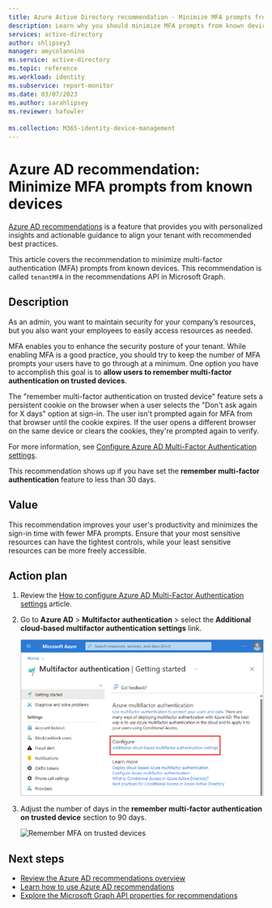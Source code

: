 ```yaml
---
title: Azure Active Directory recommendation - Minimize MFA prompts from known devices in Azure AD | Microsoft Docs
description: Learn why you should minimize MFA prompts from known devices in Azure AD.
services: active-directory
author: shlipsey3
manager: amycolannino
ms.service: active-directory
ms.topic: reference
ms.workload: identity
ms.subservice: report-monitor
ms.date: 03/07/2023
ms.author: sarahlipsey
ms.reviewer: hafowler

ms.collection: M365-identity-device-management
---
```


# Azure AD recommendation: Minimize MFA prompts from known devices 

[Azure AD recommendations](overview-recommendations.md) is a feature that provides you with personalized insights and actionable guidance to align your tenant with recommended best practices.

This article covers the recommendation to minimize multi-factor authentication (MFA) prompts from known devices. This recommendation is called `tenantMFA` in the recommendations API in Microsoft Graph. 

## Description

As an admin, you want to maintain security for your company’s resources, but you also want your employees to easily access resources as needed.

MFA enables you to enhance the security posture of your tenant. While enabling MFA is a good practice, you should try to keep the number of MFA prompts your users have to go through at a minimum. One option you have to accomplish this goal is to **allow users to remember multi-factor authentication on trusted devices**.

The "remember multi-factor authentication on trusted device" feature sets a persistent cookie on the browser when a user selects the "Don't ask again for X days" option at sign-in. The user isn't prompted again for MFA from that browser until the cookie expires. If the user opens a different browser on the same device or clears the cookies, they're prompted again to verify.

For more information, see [Configure Azure AD Multi-Factor Authentication settings](../authentication/howto-mfa-mfasettings.md).

This recommendation shows up if you have set the **remember multi-factor authentication** feature to less than 30 days.

## Value 

This recommendation improves your user's productivity and minimizes the sign-in time with fewer MFA prompts. Ensure that your most sensitive resources can have the tightest controls, while your least sensitive resources can be more freely accessible.

## Action plan

1. Review the [How to configure Azure AD Multi-Factor Authentication settings](../authentication/howto-mfa-mfasettings.md) article.  
1. Go to **Azure AD** > **Multifactor authentication** > select the **Additional cloud-based multifactor authentication settings** link.

    ![Screenshot of the configuration settings link in Azure AD multifactor authentication section.](media/recommendation-mfa-from-known-devices/mfa-configuration-settings.png)

1. Adjust the number of days in the **remember multi-factor authentication on trusted device** section to 90 days.

    ![Remember MFA on trusted devices](./media/recommendation-mfa-from-known-devices\remember-mfa-on-trusted-devices.png)


## Next steps

- [Review the Azure AD recommendations overview](overview-recommendations.md)
- [Learn how to use Azure AD recommendations](howto-use-recommendations.md)
- [Explore the Microsoft Graph API properties for recommendations](/graph/api/resources/recommendation)